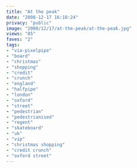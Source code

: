 ```yaml
---
title: "At the peak"
date: "2008-12-17 16:18:24"
privacy: "public"
image: "2008/12/17/at-the-peak/at-the-peak.jpg"
views: "85"
faves: "2"
tags:
- "via-pixelpipe"
- "board"
- "christmas"
- "shopping"
- "credit"
- "crunch"
- "england"
- "halfpipe"
- "london"
- "oxford"
- "street"
- "pedestrian"
- "pedestrianised"
- "regent"
- "skateboard"
- "uk"
- "vip"
- "christmas shopping"
- "credit crunch"
- "oxford street"
---
```

<a href="/photos/2008/12/18/at-the-peak"></a>

